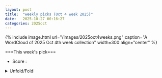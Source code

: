 ```yaml
---
layout: post
title:  "weekly picks (Oct 4 week 2025)"
date:   2025-10-27 00:16:27
categories: 2025oct
---
```


{% include image.html url="/images/2025oct4weeks.png" caption="A WordCloud of 2025 Oct 4th week collection" width=300 align="center" %}




===This week's pick===


* Score : 


<details id="myDetails">
  <summary> Unfold/Fold </summary>
  {% capture markdowncontent %}





---
10/30


1. **[s41467-025-64582-w](https://www.nature.com/articles/s41467-025-64582-w)** Direct current generation in triboelectric nanogenerators through ionic dynamics and electrode polarization effects (Nature Communications)

1. **[s41467-025-64575-9](https://www.nature.com/articles/s41467-025-64575-9)** Rattle drum-inspired triboelectric nanogenerator with enhanced output using charge dispatch and magnetic repulsion pendulum (Nature Communications)

1. **[s41567-025-03047-9](https://www.nature.com/articles/s41567-025-03047-9)** The generalized quantum Stein’s lemma and the second law of quantum resource theories (Nature Physics)

1. **[s42005-025-02369-7](https://www.nature.com/articles/s42005-025-02369-7)** Geometry fluctuations and topological defects of chiral superfluids on a flexible substrate (Communications Physics)

1. **[s42005-025-02353-1](https://www.nature.com/articles/s42005-025-02353-1)** Expressive equivalence of classical and quantum restricted Boltzmann machines (Communications Physics)

1. **[s42005-025-02370-0](https://www.nature.com/articles/s42005-025-02370-0)** Intrinsically energy-dependent spin dynamics in ultrafast demagnetization (Communications Physics)

1. **[s42005-025-02354-0](https://www.nature.com/articles/s42005-025-02354-0)** Engineering bosonic codes with quantum lattice gates (Communications Physics)

1. **[s41586-025-09659-8](https://www.nature.com/articles/s41586-025-09659-8)** Many-body interference in kagome crystals (Nature)

1. **[s41586-025-09699-0](https://www.nature.com/articles/s41586-025-09699-0)** Electromagnetic interference shielding using metal and MXene thin films (Nature)




1. **[3fv7-p8cs](http://link.aps.org/doi/10.1103/3fv7-p8cs)** Partial Independence Suffices to Rule Out Real Quantum Theory Experimentally (PRL)

1. **[4my3-vk6c](http://link.aps.org/doi/10.1103/4my3-vk6c)** Liouvillian Spectral Transition in Noisy Quantum Many-Body Scars (PRL)

1. **[yljv-b4kj](http://link.aps.org/doi/10.1103/yljv-b4kj)** Offset Charge Dependence of Measurement-Induced Transitions in Transmons (PRL)

1. **[9p1t-vc9j](http://link.aps.org/doi/10.1103/9p1t-vc9j)** Scalable Architecture for Dark Photon Searches: Superconducting-Qubit Proof of Principle (PRL)

1. **[gg1j-4bst](http://link.aps.org/doi/10.1103/gg1j-4bst)** Search for Exotic Spin-Dependent Interactions with Dressed Atoms (PRL)

1. **[l47r-plxq](http://link.aps.org/doi/10.1103/l47r-plxq)** Distributed Current Injection into a One-Dimensional Ballistic Edge Channel (PRL)

1. **[72dv-ynm2](http://link.aps.org/doi/10.1103/72dv-ynm2)** Polaronic Quasiparticles in the Valence-Transition Compound TmSe1−xTex (PRL)

1. **[glch-3385](http://link.aps.org/doi/10.1103/glch-3385)** High-Temperature Superconductivity from Finite-Range Attractive Interaction (PRL)

1. **[5f9f-bsqw](http://link.aps.org/doi/10.1103/5f9f-bsqw)** Field Induced Density Wave in a Kagome Superconductor (PRL)

1. **[zm39-dstj](http://link.aps.org/doi/10.1103/zm39-dstj)** From Fractionalization to Chiral Topological Superconductivity in a Flat Chern Band (PRL)

1. **[x789-kxy3](http://link.aps.org/doi/10.1103/x789-kxy3)** Flux Attachment Theory of Fractional Excitonic Insulators (PRL)

1. **[5kwm-sljw](http://link.aps.org/doi/10.1103/5kwm-sljw)** Coupling between Orbital and Spin Degrees of Freedom in Jahn-Teller Ions for Co1−xFexV2O4 (PRL)

1. **[7yhz-jptc](http://link.aps.org/doi/10.1103/7yhz-jptc)** Observation of Chiral Magnon Band Splitting in Altermagnetic Hematite (PRL)

1. **[gbm1-p9cg](http://link.aps.org/doi/10.1103/gbm1-p9cg)** Rheologically Tuned Modes of Collective Transport in Active Viscoelastic Films (PRL)

1. **[qj64-m15g](http://link.aps.org/doi/10.1103/qj64-m15g)** Reentrant Transition to Collective Actuation in Active Solids with a Polarizing Field (PRL)

1. **[27nn-cb3t](http://link.aps.org/doi/10.1103/27nn-cb3t)** Toward a Theory of Phase Transitions in Quantum Control Landscapes (PRX)



1. **[2510.24867v1](https://arxiv.org/abs/2510.24867)** Spin Glass Dynamics on Complex Hardware Topologies: A Bond-Correlated Percolation Approach (arXiv)

1. **[2510.24874v1](https://arxiv.org/abs/2510.24874)** Molecular simulations of Perovskites CsXI3 (X = Pb,Sn) Using Machine-Learning Interatomic Potentials (arXiv)

1. **[2510.24892v1](https://arxiv.org/abs/2510.24892)** Improved operating voltage in InGaN-capped AlGaN-based DUV LEDs on bulk AlN substrates (arXiv)

1. **[2510.24903v1](https://arxiv.org/abs/2510.24903)** Emergence of Chimeras States in One-dimensional Ising model with Long-Range Diffusion (arXiv)

1. **[2510.24917v1](https://arxiv.org/abs/2510.24917)** Observation of vector rogue waves in repulsive three-component atomic mixtures (arXiv)

1. **[2510.24930v1](https://arxiv.org/abs/2510.24930)** Machine Learning the Entropy to Estimate Free Energy Differences without Sampling Transitions (arXiv)

1. **[2510.24945v1](https://arxiv.org/abs/2510.24945)** Energy-Conserving Contact Dynamics of Nonspherical Rigid-Body Particles (arXiv)

1. **[2510.24952v1](https://arxiv.org/abs/2510.24952)** Stabilisation of hBN/SiC Heterostructures with Vacancies and Transition-Metal Atoms (arXiv)

1. **[2510.24960v1](https://arxiv.org/abs/2510.24960)** Flow-Induced Phase Separation for Active Brownian Particles in Four-Roll-Mill Flow (arXiv)

1. **[2510.24964v1](https://arxiv.org/abs/2510.24964)** Magneto-optical spectroscopy based on pump-probe strobe light (arXiv)

1. **[2510.25009v1](https://arxiv.org/abs/2510.25009)** Optical excitations and disorder in two-dimensional topological insulators (arXiv)

1. **[2510.25022v1](https://arxiv.org/abs/2510.25022)** Finite-Temperature Study of the Hubbard Model via Enhanced Exponential Tensor Renormalization Group (arXiv)

1. **[2510.25056v1](https://arxiv.org/abs/2510.25056)** Generalized Dynamical Duality of Quantum Particles in One Dimension (arXiv)

1. **[2510.25071v1](https://arxiv.org/abs/2510.25071)** Phonon dynamics and chiral modes in the two-dimensional square-octagon lattice (arXiv)

1. **[2510.25082v1](https://arxiv.org/abs/2510.25082)** A Universal Scaling Law for Tc in Unconventional Superconductors (arXiv)

1. **[2510.25102v1](https://arxiv.org/abs/2510.25102)** Single-Shot All-Optical Switching in CoFeB/MgO Magnetic Tunnel Junctions (arXiv)

1. **[2510.25136v1](https://arxiv.org/abs/2510.25136)** Exotic Acoustic-Edge and Thermal Scaling in Disordered Hyperuniform Networks (arXiv)

1. **[2510.25139v1](https://arxiv.org/abs/2510.25139)** Polar core vortex dynamics in disc-trapped homogeneous spin-1 Bose-Einstein condensates (arXiv)

1. **[2510.25142v1](https://arxiv.org/abs/2510.25142)** A Geometric Pathway for Tuning Ferroelectric Properties via Polar State Reconfiguration (arXiv)

1. **[2510.25169v1](https://arxiv.org/abs/2510.25169)** Monte Carlo study on critical exponents of the classical Heisenberg model in ferromagnetic icosahedral quasicrystal (arXiv)

1. **[2510.25177v1](https://arxiv.org/abs/2510.25177)** Temperature-Gradient Effects on Electric Double Layer Screening in Electrolytes (arXiv)

1. **[2510.25203v1](https://arxiv.org/abs/2510.25203)** Low-Gap Hf-HfOx-Hf Josephson Junctions for meV-Scale Particle Detection (arXiv)

1. **[2510.25265v1](https://arxiv.org/abs/2510.25265)** Strain Engineering of Correlated Charge-Ordered Phases in 1T-TaS2 (arXiv)

1. **[2510.25325v1](https://arxiv.org/abs/2510.25325)** Two Orders of Magnitude Enhancement in Oxide Ion Conductivity in Cu2P2O7 via Vanadium Substitution: A Pathway Toward SOFC Electrolytes (arXiv)

1. **[2510.25349v1](https://arxiv.org/abs/2510.25349)** Immobile and mobile excitations of three-spin interactions on the diamond chain (arXiv)

1. **[2510.25355v1](https://arxiv.org/abs/2510.25355)** Colloidal quasi-2D Cs2AgBiBr6 double perovskite nanosheets: synthesis and application as high-performance photodetectors (arXiv)

1. **[2510.25358v1](https://arxiv.org/abs/2510.25358)** Entanglement-enhanced correlation propagation in the one-dimensional SU(N) Fermi-Hubbard model (arXiv)

1. **[2510.25365v1](https://arxiv.org/abs/2510.25365)** Terahertz Time-Domain Spectroscopy and Density Functional Theory Analysis of Low-Frequency Vibrational Modes of a Benzoxazolium-Coumarin Donor-\pi-Acceptor Chromophore (arXiv)

1. **[2510.25367v1](https://arxiv.org/abs/2510.25367)** Self-organization, Memory and Learning: From Driven Disordered Systems to Living Matter (arXiv)

1. **[2510.25414v1](https://arxiv.org/abs/2510.25414)** The Microscopic Nature of Orbital Disorder in LaMnO3 (arXiv)

1. **[2510.25415v1](https://arxiv.org/abs/2510.25415)** Effects of interlayer Dzyaloshinskii-Moriya interaction on the shape and dynamics of magnetic twin-skyrmions (arXiv)

1. **[2510.25425v1](https://arxiv.org/abs/2510.25425)** A Topological Sum Rule for the Chirality of Carbon Nanotubes (arXiv)

1. **[2510.25429v1](https://arxiv.org/abs/2510.25429)** Schrodinger-invariance in non-equilibrium critical dynamics (arXiv)

1. **[2510.25439v1](https://arxiv.org/abs/2510.25439)** Finite-Temperature Ferroelectric Phase Transitions from Machine-Learned Force Fields (arXiv)

1. **[2510.25443v1](https://arxiv.org/abs/2510.25443)** Strongly nonlinear Bernstein modes in graphene reveal plasmon-enhanced near-field magnetoabsorption (arXiv)

1. **[2510.25454v1](https://arxiv.org/abs/2510.25454)** The impact of fluctuations on particle systems described by Dean-Kawasaki-type equations (arXiv)

1. **[2510.25478v1](https://arxiv.org/abs/2510.25478)** Strongly enhanced lifetime of higher-order bimerons and antibimerons (arXiv)

1. **[2510.25493v1](https://arxiv.org/abs/2510.25493)** Associative and Segregative Liquid-Liquid Phase Separation in Macromolecular Solutions (arXiv)

1. **[2510.25519v1](https://arxiv.org/abs/2510.25519)** Dynamics of entanglement fluctuations and quantum Mpemba effect in the nu=1 QSSEP model (arXiv)

1. **[2510.25533v1](https://arxiv.org/abs/2510.25533)** Maximum Quantum Work at Criticality: Stirling Engines and Fibonacci-Lucas Degeneracies (arXiv)

1. **[2510.25537v1](https://arxiv.org/abs/2510.25537)** Chirality-Induced Spin Currents in a Fermi Gas (arXiv)

1. **[2510.25539v1](https://arxiv.org/abs/2510.25539)** Quantum Spin Liquids Stabilized by Disorder in Non-Kramers Pyrochlores (arXiv)

1. **[2510.25565v1](https://arxiv.org/abs/2510.25565)** Free-energy REconstruction from Stable Clusters (FRESC): A new method to evaluate nucleation barriers from simulation (arXiv)

1. **[2510.25608v1](https://arxiv.org/abs/2510.25608)** Coupling between vibration and Luttinger liquid in mechanical nanowires (arXiv)

1. **[2510.25620v1](https://arxiv.org/abs/2510.25620)** Combined ab initio and experimental study of phosphorus-based anti-wear additives interacting with iron and iron oxide (arXiv)

1. **[2510.25637v1](https://arxiv.org/abs/2510.25637)** Spin Seebeck Effect in Correlated Antiferromagnetic V2O3 (arXiv)

1. **[2510.25655v1](https://arxiv.org/abs/2510.25655)** Spin-dependent anisotropic electron-phonon coupling in KTaO3 (arXiv)

1. **[2510.25659v1](https://arxiv.org/abs/2510.25659)** Optical Gain Through Metallic Electro-Optical Effects (arXiv)

1. **[2510.25703v1](https://arxiv.org/abs/2510.25703)** Fast high-fidelity baseband reset of a latched state for quantum dot qubit readout (arXiv)

1. **[2510.25707v1](https://arxiv.org/abs/2510.25707)** Dual quantum locking: Dynamic coupling of hydrogen and water sublattices in hydrogen filled ice (arXiv)

1. **[2510.25711v1](https://arxiv.org/abs/2510.25711)** ETH-monotonicity in two-dimensional systems (arXiv)

1. **[2510.25722v1](https://arxiv.org/abs/2510.25722)** Intrinsic emittance properties of an Fe-doped Beta-Ga2O3(010) photocathode: Ultracold electron emission at 300K and the polaron self-energy (arXiv)

1. **[2510.25735v1](https://arxiv.org/abs/2510.25735)** Universal Random Matrix Behavior of a Fermionic Quantum Gas (arXiv)

1. **[2510.25737v1](https://arxiv.org/abs/2510.25737)** Critical exponents of fluid-fluid interfacial tensions near a critical endpoint in a nonwetting gap (arXiv)

1. **[2510.25747v1](https://arxiv.org/abs/2510.25747)** When Heating Isn't Cooling in Reverse: Nose-Hoover Thermostat Fluctuations from Equilibrium Symmetry to Nonequilibrium Asymmetry (arXiv)

1. **[2510.25748v1](https://arxiv.org/abs/2510.25748)** Crystallization Behavior of ZBLAN Glass Under Combined Thermal and Vibrational Effects: Part I -- Experimental Investigation (arXiv)

1. **[2510.25756v1](https://arxiv.org/abs/2510.25756)** Spatially Inhomogeneous Triplet Pairing Order and Josephson Diode Effect Induced by Frustrated Spin Textures (arXiv)

1. **[2510.25767v1](https://arxiv.org/abs/2510.25767)** Superconductivity in overdoped cuprates can be understood from a BCS perspective! (arXiv)

1. **[2510.24745v1](https://arxiv.org/abs/2510.24745)** A novel approach to modelling the properties of HEMTs operating in the saturation region (arXiv)

1. **[2510.24753v1](https://arxiv.org/abs/2510.24753)** Artificial Transmission Line Synthesis Tailored for Traveling-Wave Parametric Processes (arXiv)

1. **[2510.24825v1](https://arxiv.org/abs/2510.24825)** Liquid-vapor transition in a model of a continuum particle system with finite-range modified Kac pair potential (arXiv)

1. **[2510.24834v1](https://arxiv.org/abs/2510.24834)** How to Build Anomalous (3+1)d Topological Quantum Field Theories (arXiv)

1. **[2510.24851v1](https://arxiv.org/abs/2510.24851)** Pairing-induced phase transition in the non-reciprocal Kitaev chain (arXiv)

1. **[2510.24865v1](https://arxiv.org/abs/2510.24865)** Extracting Spectral Diffusion in Two-Dimensional Coherent Spectra via the Projection Slice Theorem (arXiv)

1. **[2510.24896v1](https://arxiv.org/abs/2510.24896)** Statistical Field Theory and Neural Structures Dynamics V: Synthesis and extensions (arXiv)

1. **[2510.24975v1](https://arxiv.org/abs/2510.24975)** Maximum-Entropy Analog Computing Approaching ExaOPS-per-Watt Energy-efficiency at the RF-Edge (arXiv)

1. **[2510.25344v1](https://arxiv.org/abs/2510.25344)** NLIE formulations for the generalized Gibbs ensemble in the sine-Gordon model (arXiv)

1. **[2510.25459v1](https://arxiv.org/abs/2510.25459)** Vorticity-induced effects from Wess-Zumino-Witten terms (arXiv)


1. **[2510.25704v1](https://arxiv.org/abs/2510.25704)** Scaling flow-based approaches for topology sampling in SU(3) gauge theory (arXiv)

1. **[2510.25719v1](https://arxiv.org/abs/2510.25719)** Symmetry and Asymmetry in Bosonic Gaussian Systems: A Resource-Theoretic Framework (arXiv)




---
10/29


1. **[s41467-025-64555-z](https://www.nature.com/articles/s41467-025-64555-z)** Charge transfer governed interlayer magnetic coupling and symmetry breaking in a van der Waals magnet (Nature Communications)

1. **[s41467-025-64519-3](https://www.nature.com/articles/s41467-025-64519-3)** Theory of topological superconductivity and antiferromagnetic correlated insulators in twisted bilayer WSe<sub>2</sub> (Nature Communications)

1. **[s41563-025-02392-7](https://www.nature.com/articles/s41563-025-02392-7)** Geometry-driven polar antiferromagnetic metallicity in a double-layered perovskite cobaltate (Nature Materials)





1. **[v2z7-wlnr](http://link.aps.org/doi/10.1103/v2z7-wlnr)** Revealing the Harmonic Structure of Nuclear Two-Body Correlations in High-Energy Heavy-Ion Collisions (PRL)

1. **[c6fd-x57s](http://link.aps.org/doi/10.1103/c6fd-x57s)** Exact Perturbative Expansion of the Transport Coefficients of a Normal Low-Temperature Fermi Gas with Contact Interactions (PRL)

1. **[2hsx-5qfr](http://link.aps.org/doi/10.1103/2hsx-5qfr)** Quantum-Enhanced Interferometer for Multiphase Sensing (PRL)

1. **[jrds-3tyk](http://link.aps.org/doi/10.1103/jrds-3tyk)** Nonlocal Coherent Optical Nonlinearities of a Macroscopic Quantum System (PRL)

1. **[gml7-f2ng](http://link.aps.org/doi/10.1103/gml7-f2ng)** Data-Driven Construction of a Generalized Kinetic Collision Operator from Molecular Dynamics (PRL)

1. **[llbb-pcgk](http://link.aps.org/doi/10.1103/llbb-pcgk)** Real-Time Edge Dynamics of Non-Hermitian Lattices (PRL)

1. **[r7br-qnrn](http://link.aps.org/doi/10.1103/r7br-qnrn)** X-Ray Free-Electron Laser Observation of Giant and Anisotropic Magnetostriction in β\text{−}{O}{2} at 110 Tesla (PRL)

1. **[5ywx-7dbs](http://link.aps.org/doi/10.1103/5ywx-7dbs)** Robust Purely Optical Signatures of Floquet States in Laser-Dressed Crystals (PRL)

1. **[6l7z-bjzy](http://link.aps.org/doi/10.1103/6l7z-bjzy)** Acoustic Nanoparticle Trapping Is Driven by Synergy between Acoustic and Hydrodynamic Interactions (PRL)

1. **[pgrn-mz9j](http://link.aps.org/doi/10.1103/pgrn-mz9j)** Generalized Rényi Entropy Accumulation Theorem and Generalized Quantum Probability Estimation (PRX)


1. **[2510.23686v1](https://arxiv.org/abs/2510.23686)** Surface Binding Energies for Amorphous Plagioclase Feldspar Calculated using Molecular Dynamics (arXiv)

1. **[2510.23704v1](https://arxiv.org/abs/2510.23704)** Exact nematic and mixed magnetic phases driven by competing orders on the pyrochlore lattice (arXiv)

1. **[2510.23706v1](https://arxiv.org/abs/2510.23706)** Free-Fermion Measurement-Induced Volume- to Area-Law Entanglement Transition in the Presence of Fermion Interactions (arXiv)

1. **[2510.23710v1](https://arxiv.org/abs/2510.23710)** Tailoring Superconductivity with Two-Level Systems (arXiv)

1. **[2510.23716v1](https://arxiv.org/abs/2510.23716)** Group word dynamics from local random matrix Hamiltonians and beyond (arXiv)

1. **[2510.23720v1](https://arxiv.org/abs/2510.23720)** Chiral gapped states are universally non-topological (arXiv)

1. **[2510.23743v1](https://arxiv.org/abs/2510.23743)** Beyond Random Phase Approximation in electron-hole bilayer superfluidity (arXiv)

1. **[2510.23778v1](https://arxiv.org/abs/2510.23778)** Magnetic field-tuned magnetic order and metamagnetic criticality in non-stoichiometric CeAuBi2 (arXiv)

1. **[2510.23784v1](https://arxiv.org/abs/2510.23784)** Metallic Electro-Optic Effect in Twisted Double-Bilayer Graphene (arXiv)

1. **[2510.23800v1](https://arxiv.org/abs/2510.23800)** Observation of a pronounced Hebel-Slichter peak in the spin-lattice relaxation rate and implications for gap and pairing symmetry in LaNiGa2 (arXiv)

1. **[2510.23852v1](https://arxiv.org/abs/2510.23852)** Thickness dependent rare earth segregation in magnetron deposited NdCo4.6 thin films studied by Xray reflectivity and Hard Xray photoemission (arXiv)

1. **[2510.23855v1](https://arxiv.org/abs/2510.23855)** Relativistic Spin-momentum locking in altermagnets (arXiv)

1. **[2510.23961v1](https://arxiv.org/abs/2510.23961)** Ballistic transport in 1D Rashba systems in the context of Majorana nanowires (arXiv)

1. **[2510.23971v1](https://arxiv.org/abs/2510.23971)** Nonlinear Layer Hall Effect and Detection of the Hidden Berry Curvature Dipole in PT-Symmetric Antiferromagnetic Insulators (arXiv)

1. **[2510.23983v1](https://arxiv.org/abs/2510.23983)** Strong Intra- and Interchain Orbital Coupling Leads to Multiband and High Thermoelectric Performance in Na2AuX (X = P, As, Sb, and Bi) (arXiv)

1. **[2510.24062v1](https://arxiv.org/abs/2510.24062)** Spin-dependent photoluminescence in carbon-based quantum dots (arXiv)

1. **[2510.24086v1](https://arxiv.org/abs/2510.24086)** Single impurity atom embedded in a dipolar two-soliton molecule as a qubit (arXiv)

1. **[2510.24144v1](https://arxiv.org/abs/2510.24144)** Variational Calculations of the Excited States of the Charged NV-center in Diamond Using a Hybrid Functional (arXiv)

1. **[2510.24147v1](https://arxiv.org/abs/2510.24147)** Interplay between Cu diffusion and bonding anisotropy on the thermoelectric performance of double cation chalcohalides CuBiSeX2 (X = Cl, Br) (arXiv)

1. **[2510.24158v1](https://arxiv.org/abs/2510.24158)** Development of a 10.8-eV Tabletop Femtosecond Laser with Tunable Polarization for High-Resolution Angle-Resolved Photoemission Spectroscopy (arXiv)

1. **[2510.24169v1](https://arxiv.org/abs/2510.24169)** On distinguishability among cell-division models based on population and single-cell-level distributions (arXiv)

1. **[2510.24177v1](https://arxiv.org/abs/2510.24177)** Vector Nematodynamics with Symmetry-driven Energy Exchange (arXiv)

1. **[2510.24229v1](https://arxiv.org/abs/2510.24229)** Edge Magnetism in Colloidal MoS2 Triangular Nanoflakes (arXiv)

1. **[2510.24239v1](https://arxiv.org/abs/2510.24239)** Identifying geometric third-order nonlinear transport in disordered materials (arXiv)

1. **[2510.24264v1](https://arxiv.org/abs/2510.24264)** Ultrastrong Magnon-Photon Coupling in Superconductor/Antiferromagnet/Superconductor Heterostructures at Terahertz Frequencies (arXiv)

1. **[2510.24270v1](https://arxiv.org/abs/2510.24270)** Signatures of superconducting pairing driven by electron-electron interactions in moire WSe2/WSe2 homobilayer modelled by Hubbard Hamiltonian (arXiv)

1. **[2510.24277v1](https://arxiv.org/abs/2510.24277)** Soft and hard x-ray orbital-resolved photoemission study of a strongly correlated Cd-Ce quasicrystal approximant (arXiv)

1. **[2510.24289v1](https://arxiv.org/abs/2510.24289)** Quantum geometric magnetic monopole and two-phase superconductivity in CeRh2As2 (arXiv)

1. **[2510.24294v1](https://arxiv.org/abs/2510.24294)** Phase-Rotated Altermagnets as Chern Valves for Topological Transport (arXiv)

1. **[2510.24301v1](https://arxiv.org/abs/2510.24301)** Bounds on Lorentz-violating parameters in magnetically confined 2D systems: A phenomenological approach (arXiv)

1. **[2510.24309v1](https://arxiv.org/abs/2510.24309)** Pair-breaking as the fundamental limit to persistent-current stabilization in fermionic superfluids (arXiv)

1. **[2510.24322v1](https://arxiv.org/abs/2510.24322)** Non-equilibrium correlation effects in spin transport through the 2D ferromagnet Fe4GeTe2 (arXiv)

1. **[2510.24324v1](https://arxiv.org/abs/2510.24324)** Energy evolution in nanocrystalline iron driven by collision cascades (arXiv)

1. **[2510.24343v1](https://arxiv.org/abs/2510.24343)** Molecular Dynamics Study of Irradiation-Induced Defect and Dislocation Evolution in Strained Nickel (arXiv)

1. **[2510.24351v1](https://arxiv.org/abs/2510.24351)** Morphology, Polarization Patterns, Compression, and Entropy Production in Phase-Separating Active Dumbbell Systems (arXiv)

1. **[2510.24376v1](https://arxiv.org/abs/2510.24376)** Low-energy magnons in the altermagnet alpha-MnTe (arXiv)

1. **[2510.24404v1](https://arxiv.org/abs/2510.24404)** Skyrmion-vortex pairing from duality (arXiv)

1. **[2510.24405v1](https://arxiv.org/abs/2510.24405)** Charge stripe and superconductivity tuned by interlayer interaction in a sign-problem-free bilayer extended Hubbard model (arXiv)

1. **[2510.24409v1](https://arxiv.org/abs/2510.24409)** Anomalous enhancement of magnetism by nonmagnetic doping in the honeycomb-lattice antiferromagnet ErOCl (arXiv)

1. **[2510.24421v1](https://arxiv.org/abs/2510.24421)** Strong quantum interaction between excitons bound by cavity photon exchange (arXiv)

1. **[2510.24465v1](https://arxiv.org/abs/2510.24465)** Strain Engineering of van Hove Singularity and Coupled Itinerant Ferromagnetism in Quasi-2D Oxide Superlattices (arXiv)

1. **[2510.24520v1](https://arxiv.org/abs/2510.24520)** Crossover from self-trapped bound states to perturbative scattering in the Heisenberg-Kondo lattice model (arXiv)

1. **[2510.24521v1](https://arxiv.org/abs/2510.24521)** Dynamical typicality in classical lattice systems (arXiv)

1. **[2510.24523v1](https://arxiv.org/abs/2510.24523)** Unsupervised Machine-Learning Pipeline for Data-Driven Defect Detection and Characterisation: Application to Displacement Cascades (arXiv)

1. **[2510.24543v1](https://arxiv.org/abs/2510.24543)** An efficient preconditioned conjugate-gradient solver for a two-component dipolar Bose-Einstein condensate (arXiv)

1. **[2510.24556v1](https://arxiv.org/abs/2510.24556)** Magnetic and phononic dynamics in the two-ladder quantum magnet (C5H9NH3)2CuBr4 (arXiv)

1. **[2510.24564v1](https://arxiv.org/abs/2510.24564)** Evolution of electronic and magnetic properties in Mn- and Co-alloyed ferromagnetic kagome metal Fe3Sn2 (arXiv)

1. **[2510.24580v1](https://arxiv.org/abs/2510.24580)** Breaking Ion Clusters: Size Asymmetry for Faster Ion Transport in Polymer Electrolytes (arXiv)

1. **[2510.24613v1](https://arxiv.org/abs/2510.24613)** Tunable magnetism in 2D organic-ion-intercalated MnPS3 via molecule-dependent vacancy generation (arXiv)

1. **[2510.24624v1](https://arxiv.org/abs/2510.24624)** Equilibrium Spin Polarization Arising From Chirality (arXiv)

1. **[2510.24627v1](https://arxiv.org/abs/2510.24627)** Enhanced Superconductivity in 2H-TaS2 Devices Through in-situ Molecular Intercalation (arXiv)

1. **[2510.24630v1](https://arxiv.org/abs/2510.24630)** Accelerated relaxation and Mpemba-like effect for operators in open quantum systems (arXiv)

1. **[2510.24641v1](https://arxiv.org/abs/2510.24641)** Density-driven scattering and valley splitting in undoped Si/SiGe two-dimensional electron system (arXiv)

1. **[2510.24646v1](https://arxiv.org/abs/2510.24646)** Comparative analysis of the lubrication performance of functionalized copolymers interacting with silicon, cobalt, and silver doped diamond-like carbon (arXiv)

1. **[2510.24656v1](https://arxiv.org/abs/2510.24656)** Virtual Gates Enabled by Digital Surrogate of Quantum Dot Devices (arXiv)

1. **[2510.24685v1](https://arxiv.org/abs/2510.24685)** Flat bands in ultra-wide gap two-dimensional germanium dioxide (arXiv)

1. **[2510.24686v1](https://arxiv.org/abs/2510.24686)** A light-induced charge order mode in a metastable cuprate ladder (arXiv)

1. **[2510.24704v1](https://arxiv.org/abs/2510.24704)** Long-range resonances in quasiperiodic many-body localization (arXiv)

1. **[2510.24712v1](https://arxiv.org/abs/2510.24712)** Memory-induced long-range order drag (arXiv)

1. **[2510.23061v1](https://arxiv.org/abs/2510.23061)** Effects of particle-hole fluctuations on the superfluid transition in two-dimensional atomic Fermi gases (arXiv)

1. **[2510.23618v1](https://arxiv.org/abs/2510.23618)** Repulsively Bound Hadrons in a Z2 Lattice Gauge Theory (arXiv)

1. **[2510.23725v1](https://arxiv.org/abs/2510.23725)** Spontaneous symmetry breaking of SO(2N) in Gross--Neveu theory from 2+\epsilon expansion (arXiv)

1. **[2510.23796v1](https://arxiv.org/abs/2510.23796)** Topological protection of photon-pair generation in nonlinear waveguide arrays (arXiv)

1. **[2510.23827v1](https://arxiv.org/abs/2510.23827)** A Scalable Superconducting Circuit Framework for Emulating Physics in Hyperbolic Space (arXiv)

1. **[2510.24016v1](https://arxiv.org/abs/2510.24016)** The Geometry of Contraction-Induced Flows (arXiv)

1. **[2510.24091v1](https://arxiv.org/abs/2510.24091)** Multiscale analysis of the conductivity in the mirrors model (arXiv)

1. **[2510.24149v1](https://arxiv.org/abs/2510.24149)** Atomic and electronic structure of poly-[Ni(Salen)]: combined study by XPS, UV PES, NEXAFS and DFT methods (arXiv)

1. **[2510.24162v1](https://arxiv.org/abs/2510.24162)** Quantum advantage bounds for a multipartite Gaussian battery (arXiv)

1. **[2510.24330v1](https://arxiv.org/abs/2510.24330)** Regularised density-potential inversion for periodic systems: application to exact exchange in one dimension (arXiv)

1. **[2510.24392v1](https://arxiv.org/abs/2510.24392)** Dirac spectrum in the chirally symmetric phase of a gauge theory. II (arXiv)

1. **[2510.24616v1](https://arxiv.org/abs/2510.24616)** Statistical physics of deep learning: Optimal learning of a multi-layer perceptron near interpolation (arXiv)


1. **[2510.24713v1](https://arxiv.org/abs/2510.24713)** Distinct Types of Parent Hamiltonians for Quantum States: Insights from the W State as a Quantum Many-Body Scar (arXiv)




---
10/28



1. **[nrzn-h5ph](http://link.aps.org/doi/10.1103/nrzn-h5ph)** Nonequilibrium Thermodynamics of Precision through a Quantum-Centric Computation (PRL)

1. **[l396-yysb](http://link.aps.org/doi/10.1103/l396-yysb)** Observation of Temperature Effects on False Vacuum Decay in Atomic Quantum Gases (PRL)

1. **[6z1l-kkmk](http://link.aps.org/doi/10.1103/6z1l-kkmk)** Time-Resolved and Superradiantly Amplified Unruh Effect (PRL)

1. **[yzzv-2w81](http://link.aps.org/doi/10.1103/yzzv-2w81)** Body-Centered-Cubic Phase Transformation in Gold at TPa Pressures (PRL)

1. **[79nl-455r](http://link.aps.org/doi/10.1103/79nl-455r)** Water-Induced Current Determines Heat Generation during Double Layer Charging (PRL)

1. **[9b46-d2ry](http://link.aps.org/doi/10.1103/9b46-d2ry)** Topological Temporal Boundary States in a Non-Hermitian Spatial Crystal (PRL)

1. **[6vzz-8zys](http://link.aps.org/doi/10.1103/6vzz-8zys)** Erratum: Persistence of Spin Coherence in a Crystalline Environment [Phys. Rev. Lett. <b>133</b>, 056901 (2024)] (PRL)



1. **[2510.21754v1](https://arxiv.org/abs/2510.21754)** Study of the Molecular Level Mechanism of Nanoscale Alternating Current Electrohydrodynamic Flow (arXiv)

1. **[2510.21765v1](https://arxiv.org/abs/2510.21765)** Beyond mechanochromism: Programmable multimodal actuation in cholesteric liquid crystal elastomer hollow fibers (arXiv)

1. **[2510.21799v1](https://arxiv.org/abs/2510.21799)** Aggregates in fluidized beds: the effect of bonding angles on fluidization (arXiv)

1. **[2510.21803v1](https://arxiv.org/abs/2510.21803)** Dynamic Phase Transitions in Mean-Field Ginzburg-Landau Models: Conjugate Fields and Fourier-Mode Scaling (arXiv)

1. **[2510.21818v1](https://arxiv.org/abs/2510.21818)** Vertex and front-tracking methods for the modeling of microstructure evolution at the solid state: a brief review (arXiv)

1. **[2510.21877v1](https://arxiv.org/abs/2510.21877)** Imaging magnetic flux trapping in lanthanum hydride using diamond quantum sensors (arXiv)

1. **[2510.21880v1](https://arxiv.org/abs/2510.21880)** Interlayer Pores Play a Limited Role in Diffusion Through Hydrated Na-MMT: Insights from a Multiscale, Experimentally Anchored Model (arXiv)

1. **[2510.21896v1](https://arxiv.org/abs/2510.21896)** Power- and time-dependent equivalent circuit models for waveform-selective metasurfaces with varying electromagnetic responses to repeated pulses at the same frequency (arXiv)

1. **[2510.21913v1](https://arxiv.org/abs/2510.21913)** Intertwined Orders, Quantum Criticality and Skyrmions in Tunable Topological Bands (arXiv)

1. **[2510.21928v1](https://arxiv.org/abs/2510.21928)** Impurity-induced topological decomposition (arXiv)

1. **[2510.21941v1](https://arxiv.org/abs/2510.21941)** Machine-learning-derived protocols for information-based work extraction from active particles (arXiv)

1. **[2510.21955v1](https://arxiv.org/abs/2510.21955)** Phase diagram of amorphous quantum spin Hall insulators (arXiv)

1. **[2510.21963v1](https://arxiv.org/abs/2510.21963)** Nonlinear magnetization dynamics as a route to nonreciprocal phases, spin superfluidity, and analogue gravity (arXiv)

1. **[2510.21968v1](https://arxiv.org/abs/2510.21968)** Altermagnetism, Kagome Flat Band, and Weyl Fermion States in Magnetically Intercalated Transition Metal Dichalcogenides (arXiv)

1. **[2510.21972v1](https://arxiv.org/abs/2510.21972)** Emerging correlations between diffusing particles evolving via simultaneous resetting with memory (arXiv)

1. **[2510.21982v1](https://arxiv.org/abs/2510.21982)** Magnetic transition in B2 Al-Cr-Co alloys (arXiv)

1. **[2510.22013v1](https://arxiv.org/abs/2510.22013)** First-principles study of phase stability and magnetic properties of B2 AlCr, AlMn, AlFe, AlCo and AlNi aluminides (arXiv)

1. **[2510.22018v1](https://arxiv.org/abs/2510.22018)** Unravelling the oxygen influence in cubic bixbyite In2O3 on Raman active phonon modes by isotope studies (arXiv)

1. **[2510.22019v1](https://arxiv.org/abs/2510.22019)** Highly Tunable Phonon Polaritons via Metal Intercalation (arXiv)

1. **[2510.22041v1](https://arxiv.org/abs/2510.22041)** Highly Efficient Functionalization of hBN with Lithium Oxalate: A Multifunctional Platform for Composites, Ion Transport, and Spin Labeling (arXiv)

1. **[2510.22051v1](https://arxiv.org/abs/2510.22051)** Dynamics and formation of antiferromagnetic textures in MnBi2Te4 single crystal (arXiv)

1. **[2510.22121v1](https://arxiv.org/abs/2510.22121)** Machine Learning Enables Optimization of Diamond for Quantum Applications (arXiv)

1. **[2510.22148v1](https://arxiv.org/abs/2510.22148)** Berezinskii-Kosterlitz-Thouless Transition and Multifractal Critical Phase in Two-Dimensional Quantum Percolation (arXiv)

1. **[2510.22153v1](https://arxiv.org/abs/2510.22153)** Electric-Field-Tunable Luttinger compensated antiferromagnetism in double CrCl2 chains (arXiv)

1. **[2510.22185v1](https://arxiv.org/abs/2510.22185)** Suppression of Thin-Film Thermal Conductivity due to Surface Roughness (arXiv)

1. **[2510.22195v1](https://arxiv.org/abs/2510.22195)** Exact time-evolving resonant states for open double quantum-dot systems with spin degrees of freedom (arXiv)

1. **[2510.22203v1](https://arxiv.org/abs/2510.22203)** Revealing Liquid-Gas Transitions with Finite-Size Scaling in Confined Systems (arXiv)

1. **[2510.22240v1](https://arxiv.org/abs/2510.22240)** Effects of successive annealing on high-field electrical transport and the upper critical field in S-substituted FeTe (arXiv)

1. **[2510.22296v1](https://arxiv.org/abs/2510.22296)** Enhanced magnetic and optical properties of oxygen deficient TiO2-delta nanoparticles synthesized by environment-friendly green route using whole plant extract of Phyllanthus niruri (arXiv)

1. **[2510.22315v1](https://arxiv.org/abs/2510.22315)** Electromagnetic Responses of Vortex Lattices in Unconventional Superconductors (arXiv)

1. **[2510.22424v1](https://arxiv.org/abs/2510.22424)** Reinforcement learning-guided optimization of critical current in high-temperature superconductors (arXiv)

1. **[2510.22459v1](https://arxiv.org/abs/2510.22459)** Suppression of quantized heat flow by the dielectric response of a compressible strip at the quantum Hall edge (arXiv)

1. **[2510.22486v1](https://arxiv.org/abs/2510.22486)** Electric Field-Induced Kerr Rotation on Metallic Surfaces (arXiv)

1. **[2510.22580v1](https://arxiv.org/abs/2510.22580)** Paradoxical Topological Soliton Lattice in Anisotropic Frustrated Chiral Magnets (arXiv)

1. **[2510.22606v1](https://arxiv.org/abs/2510.22606)** Excitation of Confined Bulk Plasmons in metallic nanoparticles by penetrating electron beams within a non-local analytical approach (arXiv)

1. **[2510.22615v1](https://arxiv.org/abs/2510.22615)** Sensitive detection of the Rydberg transition in trapped electrons on liquid helium using radio-frequency reflectometry (arXiv)

1. **[2510.22636v1](https://arxiv.org/abs/2510.22636)** Magnetoelectric effect of multiferroic metals (arXiv)

1. **[2510.22640v1](https://arxiv.org/abs/2510.22640)** Bidirectional Photoinduced Carrier Transfer in Fluorinated Quasi-2D Perovskites Governing Enhanced Photocurrent Generation (arXiv)

1. **[2510.22645v1](https://arxiv.org/abs/2510.22645)** Light induced Berezinskii-Kosterlitz-Thouless transition in Superconducting Films (arXiv)

1. **[2510.22649v1](https://arxiv.org/abs/2510.22649)** Normal Dirac Semimetal Phase and Zeeman-Induced Topological Fermi Arc in PtSr5 (arXiv)

1. **[2510.22668v1](https://arxiv.org/abs/2510.22668)** Hilbert Space Fragmentation in Hardcore Bose and Fermi Hubbard Models on Generalized Lieb Lattices (arXiv)

1. **[2510.22700v1](https://arxiv.org/abs/2510.22700)** Entropy of the cell fluid model with Curie-Weiss interaction (arXiv)

1. **[2510.22717v1](https://arxiv.org/abs/2510.22717)** Coulomb correlated multi-particle states of weakly confining GaAs quantum dots (arXiv)

1. **[2510.22719v1](https://arxiv.org/abs/2510.22719)** Free energy of the gas of spin 1/2 fermions beyond the second order and the Stoner phase transition (arXiv)

1. **[2510.22745v1](https://arxiv.org/abs/2510.22745)** Switching between Skyrmions and Yoshimori Spin Spirals via Li Absorption in Janus Magnets (arXiv)

1. **[2510.22749v1](https://arxiv.org/abs/2510.22749)** Novel A2CrH6 (A = Ca, Sr, Ba) hydrides explored by first-principles calculations for hydrogen storage applications (arXiv)

1. **[2510.22831v1](https://arxiv.org/abs/2510.22831)** Beyond the Lowest Landau Level: Unlocking More Robust Fractional States Using Flat Chern Bands with Higher Vortexability (arXiv)

1. **[2510.22856v1](https://arxiv.org/abs/2510.22856)** Wertheim association theory for ion pairing in electrolytes: effect of neutral clusters (arXiv)

1. **[2510.22867v1](https://arxiv.org/abs/2510.22867)** Universal decay of (conditional) mutual information in gapped pure- and mixed-state quantum matter (arXiv)

1. **[2510.22938v1](https://arxiv.org/abs/2510.22938)** AQCat25: Unlocking spin-aware, high-fidelity machine learning potentials for heterogeneous catalysis (arXiv)

1. **[2510.22972v1](https://arxiv.org/abs/2510.22972)** Nonlinear optical quantum theory of demagnetization in L1_0 FePt and FePd (arXiv)

1. **[2510.23017v1](https://arxiv.org/abs/2510.23017)** Mastering energy landscapes via liquid liquid phase separation to program active supramolecular coassembly from the nano to macro scale (arXiv)

1. **[2510.23042v1](https://arxiv.org/abs/2510.23042)** Mind the Gap - Imaging Buried Interfaces in Twisted Oxide Moires (arXiv)

1. **[2510.23061v1](https://arxiv.org/abs/2510.23061)** Effects of particle-hole fluctuations on the superfluid transition in two-dimensional atomic Fermi gases (arXiv)

1. **[2510.23092v1](https://arxiv.org/abs/2510.23092)** Heat measurement of quantum interference (arXiv)

1. **[2510.23098v1](https://arxiv.org/abs/2510.23098)** Topological Control of Transition Metal Networks for Reversible High-Capacity Li-rich Cathodes (arXiv)

1. **[2510.23133v1](https://arxiv.org/abs/2510.23133)** Thermal Transport in Ag8TS6 (T= Si, Ge, Sn) Argyrodites: An Integrated Experimental, Quantum-Chemical, and Computational Modelling Study (arXiv)

1. **[2510.23134v1](https://arxiv.org/abs/2510.23134)** THz mixing of high-order harmonics using YBa2Cu3O7-delta nanobridges (arXiv)

1. **[2510.23135v1](https://arxiv.org/abs/2510.23135)** Universal Relations in Long-range Quantum Spin Chains (arXiv)

1. **[2510.23138v1](https://arxiv.org/abs/2510.23138)** Exploring high-dimensional random landscapes: from spin glasses to random matrices, passing through simple chaotic systems (arXiv)

1. **[2510.23139v1](https://arxiv.org/abs/2510.23139)** Unveiling the delicate hidden conditions at the interface of 2D materials by advanced atomic force microscopy (arXiv)

1. **[2510.23159v1](https://arxiv.org/abs/2510.23159)** Low-temperature scaling laws in unconventional flat-band superconductors (arXiv)

1. **[2510.23181v1](https://arxiv.org/abs/2510.23181)** Physics-informed diffusion models for extrapolating crystal structures beyond known motifs (arXiv)

1. **[2510.23222v1](https://arxiv.org/abs/2510.23222)** Rabi oscillations of a monolayer quantum emitter driven through its excited state (arXiv)

1. **[2510.23236v1](https://arxiv.org/abs/2510.23236)** A platform for zero-field isolated skyrmions: 4d/Co atomic bilayers on Re(0001) (arXiv)

1. **[2510.23251v1](https://arxiv.org/abs/2510.23251)** Design principles for amorphous solid-state electrolytes (arXiv)

1. **[2510.23302v1](https://arxiv.org/abs/2510.23302)** Estimating applied potentials in cold atom lattice simulators (arXiv)

1. **[2510.23344v1](https://arxiv.org/abs/2510.23344)** Elastic modeling and total energy calculations of the structural characteristics of "free-standing",periodic, pseudomorphic GaN/AlN superlattices (arXiv)

1. **[2510.23376v1](https://arxiv.org/abs/2510.23376)** Ground-state phase diagram of S = 1/2 Heisenberg model on 2D square-hexagon-octagon lattice (arXiv)

1. **[2510.23412v1](https://arxiv.org/abs/2510.23412)** Quantum fluctuations determine the spin-flop transition in hematite (arXiv)

1. **[2510.23419v1](https://arxiv.org/abs/2510.23419)** Probabilistic Computing Optimization of Complex Spin-Glass Topologies (arXiv)

1. **[2510.23445v1](https://arxiv.org/abs/2510.23445)** Non-Markovian quantum Mpemba effect in strongly correlated quantum dots (arXiv)

1. **[2510.23466v1](https://arxiv.org/abs/2510.23466)** Thermoelectric transport and the role of different scattering processes in the half-Heusler NbFeSb (arXiv)

1. **[2510.23514v1](https://arxiv.org/abs/2510.23514)** DeFecT-FF: Accelerated Modeling of Defects in Cd-Zn--Te-Se-S Compounds Combining High-Throughput DFT and Machine Learning Force Fields (arXiv)

1. **[2510.23542v1](https://arxiv.org/abs/2510.23542)** Magnetic-field controlled organic spintronic memristor for neural network computation (arXiv)

1. **[2510.23545v1](https://arxiv.org/abs/2510.23545)** Scattering of a massive quantum vortex-dipole from an obstacle (arXiv)

1. **[2510.23555v1](https://arxiv.org/abs/2510.23555)** Prediction of a topological phase transition in exchange alternating spin-1 nanographene chains (arXiv)

1. **[2510.23579v1](https://arxiv.org/abs/2510.23579)** High-Efficiency Thermoelectric Transport in Aharonov-Bohm-Casher Rings (arXiv)

1. **[2510.23600v1](https://arxiv.org/abs/2510.23600)** Coupling-induced universal dynamics in bilayer two-dimensional Bose gases (arXiv)

1. **[2510.23604v1](https://arxiv.org/abs/2510.23604)** Solution to a Quantum Impurity Model for Moire Systems: Fermi Liquid, Pairing, and Pseudogap (arXiv)

1. **[2510.21756v1](https://arxiv.org/abs/2510.21756)** Utilizing SciPy and other open source packages to provide a powerful API for materials manipulation in the Schrodinger Materials Suite (arXiv)

1. **[2510.21768v1](https://arxiv.org/abs/2510.21768)** First non-zero measurement of a nuclear electric dipole moment (arXiv)

1. **[2510.21776v1](https://arxiv.org/abs/2510.21776)** Tuning laser-induced optical breakdown and cavitation through the ionic environment in aqueous media (arXiv)

1. **[2510.21912v1](https://arxiv.org/abs/2510.21912)** Analytic Marginalization over Binary Variables in Physics Data (arXiv)

1. **[2510.21927v1](https://arxiv.org/abs/2510.21927)** Temporal Complexity Hierarchies in Solvable Quantum Many-Body Dynamics (arXiv)

1. **[2510.22059v1](https://arxiv.org/abs/2510.22059)** Mirror states enable lower viscosity lattice gases (arXiv)

1. **[2510.22163v1](https://arxiv.org/abs/2510.22163)** Strong Coupling beyond the High-Q Limit and Linewidth Narrowing in a Multi-Exciton Planar Microcavity (arXiv)

1. **[2510.22281v1](https://arxiv.org/abs/2510.22281)** Beam shaping techniques for pulsed laser ablation in liquids: Unlocking tunable control of nanoparticle synthesis in liquids (arXiv)

1. **[2510.22311v1](https://arxiv.org/abs/2510.22311)** Pauli Propagation: Simulating Quantum Spin Dynamics via Operator Complexity (arXiv)

1. **[2510.22331v1](https://arxiv.org/abs/2510.22331)** Nonlinear optical behavior of confined electrons under torsion and magnetic fields (arXiv)

1. **[2510.22435v1](https://arxiv.org/abs/2510.22435)** Computing Solvation Shell Dynamics and Energetics in Electron Transfer Reactions via Molecular Dynamics Simulations (arXiv)

1. **[2510.22438v1](https://arxiv.org/abs/2510.22438)** Non-equilibrium Molecular Dynamics Study of Surface Wettability Effects on Pool Boiling of Water over Nanoscale Aluminum Substrate (arXiv)

1. **[2510.22503v1](https://arxiv.org/abs/2510.22503)** Accelerating Materials Design via LLM-Guided Evolutionary Search (arXiv)

1. **[2510.22542v1](https://arxiv.org/abs/2510.22542)** Krylov Complexity and Mixed-State Phase Transition (arXiv)

1. **[2510.22545v1](https://arxiv.org/abs/2510.22545)** The Thermodynamics of the Gravity from Entropy Theory: from the Hamiltonian to applications in Cosmology (arXiv)

1. **[2510.22623v1](https://arxiv.org/abs/2510.22623)** Mesoscopic Modeling of High-Density Carbon Nanotube Films for Memristive Device Applications (arXiv)

1. **[2510.22634v1](https://arxiv.org/abs/2510.22634)** Directionality-induced jamming in multiplex networks (arXiv)

1. **[2510.23089v1](https://arxiv.org/abs/2510.23089)** Tensor network methods for quantum-inspired image processing and classical optics (arXiv)

1. **[2510.23247v1](https://arxiv.org/abs/2510.23247)** Chaos in Systems with Quantum Group Symmetry (arXiv)

1. **[2510.23275v1](https://arxiv.org/abs/2510.23275)** Analytic G0W0 gradients based on a double-similarity transformation equation-of-motion coupled-cluster treatment (arXiv)

1. **[2510.23303v1](https://arxiv.org/abs/2510.23303)** Ground and excited potential energy surfaces for CaF+Ca interactions and isotope exchange reactions (arXiv)

1. **[2510.23516v1](https://arxiv.org/abs/2510.23516)** High-Speed Imagery Analysis of Droplet Impact on Van der Waals and Non-Van der Waals Soft-Textured Oil-Infused Surfaces (arXiv)



---
10/27


1. **[2510.20862v1](https://arxiv.org/abs/2510.20862)** A Universal Chern Model on Arbitrary Triangulations (arXiv)

1. **[2510.20892v1](https://arxiv.org/abs/2510.20892)** Fluxoid solitons in superconducting tapered tubes and bottlenecks (arXiv)

1. **[2510.20893v1](https://arxiv.org/abs/2510.20893)** Z2 lattice gauge theories: fermionic gauging, transmutation, and Kramers-Wannier dualities (arXiv)

1. **[2510.20901v1](https://arxiv.org/abs/2510.20901)** The generic Mott transition in the sine-Gordon model through an embedded worm algorithm (arXiv)

1. **[2510.20939v1](https://arxiv.org/abs/2510.20939)** Tensor-Network study of Ising model on infinite hyperbolic dodecahedral lattice (arXiv)

1. **[2510.20961v1](https://arxiv.org/abs/2510.20961)** Floating zone growth of high-purity MgO substrate single crystals (arXiv)

1. **[2510.20962v1](https://arxiv.org/abs/2510.20962)** Landau Polarons as Generators of Quantum-Coherent States (arXiv)

1. **[2510.20987v1](https://arxiv.org/abs/2510.20987)** Elastic moduli of blue phases of cholesteric liquid crystals with low chirality (arXiv)

1. **[2510.21005v1](https://arxiv.org/abs/2510.21005)** Photoinduced Metal-to-Insulator Transitions in 2D Moire Devices (arXiv)

1. **[2510.21008v1](https://arxiv.org/abs/2510.21008)** Ultrafast Charge-Doping via Photo-Thermionic Injection in van der Waals Devices (arXiv)

1. **[2510.21029v1](https://arxiv.org/abs/2510.21029)** Characterizing Neon Thin Film Growth with an NbTiN Superconducting Resonator Array (arXiv)

1. **[2510.21032v1](https://arxiv.org/abs/2510.21032)** Chocolate suspensions as a model for jamming and nonlinear rheology (arXiv)

1. **[2510.21061v1](https://arxiv.org/abs/2510.21061)** The spinterface mechanism for the chiral-induced spin selectivity effect: A Critical Perspective (arXiv)

1. **[2510.21109v1](https://arxiv.org/abs/2510.21109)** The geometry and dynamics of annealed optimization in the coherent Ising machine with hidden and planted solutions (arXiv)

1. **[2510.21158v1](https://arxiv.org/abs/2510.21158)** Paramagnetic electron-nuclear spin entanglement in HoCo2Zn20 (arXiv)

1. **[2510.21166v1](https://arxiv.org/abs/2510.21166)** One-dimensional moire engineering in zigzag graphene nanoribbons on hBN (arXiv)

1. **[2510.21206v1](https://arxiv.org/abs/2510.21206)** Versatile tunable optical injection of chiral polarized Weyl fermions in a magnetic Weyl semimetal Co3Sn2S2 (arXiv)

1. **[2510.21211v1](https://arxiv.org/abs/2510.21211)** Unveiling the BEC-droplet transition with Rayleigh superradiant scattering (arXiv)

1. **[2510.21237v1](https://arxiv.org/abs/2510.21237)** Temperature-Dependent Spectroscopy of Cr3+:YGG Nanophosphors with Multisite Emission (arXiv)

1. **[2510.21240v1](https://arxiv.org/abs/2510.21240)** Optimal spin-charge interconversion in graphene through spin-pseudospin entanglement control (arXiv)

1. **[2510.21243v1](https://arxiv.org/abs/2510.21243)** Toward more performant eye safe lasers: effect of increasing sensitizer amount in Yb3+,Er3+:YAG transparent ceramic on its spectral characteristics (arXiv)

1. **[2510.21251v1](https://arxiv.org/abs/2510.21251)** Tracer Diffusion in Granular Suspensions: Testing the Enskog Kinetic Theory with DSMC and Molecular Dynamics (arXiv)

1. **[2510.21266v1](https://arxiv.org/abs/2510.21266)** Relativistic spin-Hall effect in an external magnetic field in Al and Pt (arXiv)

1. **[2510.21269v1](https://arxiv.org/abs/2510.21269)** Tensor Renormalization-Group study of the surface critical behavior of a frustrated two-layer Ising model (arXiv)

1. **[2510.21291v1](https://arxiv.org/abs/2510.21291)** Altermagnetism in an interacting model of Kagome materials (arXiv)

1. **[2510.21320v1](https://arxiv.org/abs/2510.21320)** Controlling bubble and skyrmion lattice order and dynamics via stripe domain engineering in ferrimagnetic Fe/Gd multilayers (arXiv)

1. **[2510.21338v1](https://arxiv.org/abs/2510.21338)** High Pressure Superconducting transition in Dihydride BiH2 with Bismuth Open-Channel Framework (arXiv)

1. **[2510.21340v1](https://arxiv.org/abs/2510.21340)** Koopman Mode Decomposition of Thermodynamic Dissipation in Nonlinear Langevin Dynamics (arXiv)

1. **[2510.21343v1](https://arxiv.org/abs/2510.21343)** Strain-induced structural change and nearly-commensurate diffuse scattering in the model high-temperature superconductor HgBa2CuO4+delta (arXiv)

1. **[2510.21382v1](https://arxiv.org/abs/2510.21382)** Suppressing excitations using quantum-Brachistochrone and nearest-neighbour interactions (arXiv)

1. **[2510.21384v1](https://arxiv.org/abs/2510.21384)** Optimal superconductivity in twisted bilayer WSe2 where the Van Hove singularity crosses half-filling (arXiv)

1. **[2510.21416v1](https://arxiv.org/abs/2510.21416)** Spin filtering on demand via localized states in an atomic-scale resonant tunneling magnetic tunnel junction (arXiv)

1. **[2510.21511v1](https://arxiv.org/abs/2510.21511)** Examining the Spin Structure of Altermagnetic Candidate MnTe Grown with Near Ideal Stoichiometry (arXiv)

1. **[2510.21522v1](https://arxiv.org/abs/2510.21522)** Exciton-based sensing of remote electron correlations in 2D heterostructures (arXiv)

1. **[2510.21527v1](https://arxiv.org/abs/2510.21527)** Hexagonal InOI monolayer: a 2D phase-change material combining topological insulator states and piezoelectricity (arXiv)

1. **[2510.21568v1](https://arxiv.org/abs/2510.21568)** ARPES of Bi2212 interpreted via a particle in a system of dynamic scatterers (arXiv)

1. **[2510.21578v1](https://arxiv.org/abs/2510.21578)** Critical Exponent of Dynamical Quantum Phase Transition in One-Dimensional Bose-Hubbard Model in the Strong Interacting Limit (arXiv)

1. **[2510.21616v1](https://arxiv.org/abs/2510.21616)** Direct observation of the crystal electric-field splitting under magnetic field and uncovering field-induced magnetic phase transition in triangular rare-earth magnet CsErSe2 (arXiv)

1. **[2510.21622v1](https://arxiv.org/abs/2510.21622)** Zeeman Spectroscopy of Vacancy-Charge-Compensated Er3+ Sites in CaWO4 under Vector Magnetic Fields (arXiv)

1. **[2510.21629v1](https://arxiv.org/abs/2510.21629)** Tailoring dispersion and evanescent modes in multimodal nonlocal lattices using positive-only interactions (arXiv)

1. **[2510.21674v1](https://arxiv.org/abs/2510.21674)** The Piezochiral Effect (arXiv)

1. **[2510.20746v1](https://arxiv.org/abs/2510.20746)** Berry Curvature Dipole-induced Non-linear Hall Effect in Oxide Heterostructures (arXiv)

1. **[2510.20890v1](https://arxiv.org/abs/2510.20890)** Hybrid Lattice Surgery: Non-Clifford Gates via Non-Abelian Surface Codes (arXiv)

1. **[2510.20902v1](https://arxiv.org/abs/2510.20902)** Searching for emergent spacetime in spin glasses (arXiv)

1. **[2510.20908v1](https://arxiv.org/abs/2510.20908)** Local-to-Global Entanglement Dynamics by Periodically Driving Impurities (arXiv)

1. **[2510.20969v1](https://arxiv.org/abs/2510.20969)** Thermodynamic decoupling in the deep-strong coupling regime (arXiv)

1. **[2510.21217v1](https://arxiv.org/abs/2510.21217)** Scrambling Without Chaos in Random Free-Fermionic Systems (arXiv)

1. **[2510.21268v1](https://arxiv.org/abs/2510.21268)** Ground state energy of a dilute inhomogeneous Fermi gas (arXiv)

1. **[2510.21305v1](https://arxiv.org/abs/2510.21305)** Combining metal dewetting and lateral etching for the scalable top-down fabrication of GaN nanowire arrays with independently tunable diameter and spacing (arXiv)

1. **[2510.21428v1](https://arxiv.org/abs/2510.21428)** Exciton and biexciton preparation via coherent swing-up excitation in a GaAs quantum dot embedded in micropillar cavity (arXiv)

1. **[2510.21619v1](https://arxiv.org/abs/2510.21619)** Wide-field stroboscopic imaging of topologically protected phononic modes (arXiv)






  {% endcapture %}
  {{ markdowncontent | markdownify }}
 </details>

<style>
  details {
    margin: 10px 0;
  }
  summary {
    cursor: pointer;
  }


</style>


<script>
  // Wait for the DOM to be fully loaded
  document.addEventListener('DOMContentLoaded', () => {
    const details = document.getElementById('myDetails');

    // Restore the state from localStorage
    if (localStorage.getItem('detailsOpen') === 'true') {
      details.setAttribute('open', '');
    }

    // Save the state when the details element is toggled
    details.addEventListener('toggle', () => {
      localStorage.setItem('detailsOpen', details.open);
    });
  });
</script>